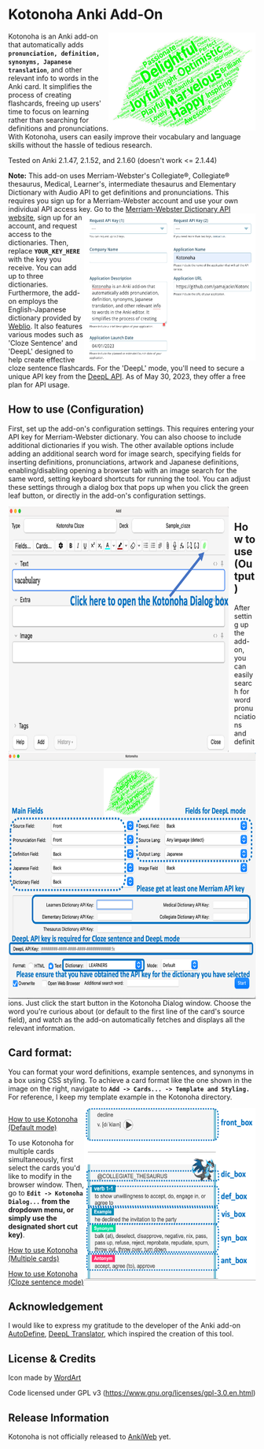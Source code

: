 Kotonoha Anki Add-On
==========
<img align="right" src="Kotonoha/images/leaf_green.png" width="300" height="200">

Kotonoha is an Anki add-on that automatically adds **`pronunciation, definition, synonyms, Japanese translation`**, and other relevant info to words in the Anki card. It simplifies the process of creating flashcards, freeing up users' time to focus on learning rather than searching for definitions and pronunciations. With Kotonoha, users can easily improve their vocabulary and language skills without the hassle of tedious research.

Tested on Anki 2.1.47, 2.1.52, and 2.1.60 (doesn't work <= 2.1.44) 

**Note:** This add-on uses Merriam-Webster's Collegiate®, Collegiate® thesaurus, Medical, Learner's, intermediate thesaurus and Elementary Dictionary with Audio API to get definitions and pronunciations. This requires you sign up for a Merriam-Webster account and use your own individual API access key. 
<img align="right" src="Kotonoha/images/Get_API_key.png" width="350" height="300"> Go to the [Merriam-Webster Dictionary API website](http://www.dictionaryapi.com/register/index), sign up for an account, and request access to the dictionaries. Then, replace **`YOUR_KEY_HERE`** with the key you receive. You can add up to three dictionaries.
Furthermore, the add-on employs the English-Japanese dictionary provided by [Weblio](https://ejje.weblio.jp/).
It also features various modes such as 'Cloze Sentence' and 'DeepL' designed to help create effective cloze sentence flashcards. For the 'DeepL' mode, you'll need to secure a unique API key from the [DeepL API](https://www.deepl.com/pro/change-plan#developer). As of May 30, 2023, they offer a free plan for API usage.


## How to use (Configuration)
First, set up the add-on's configuration settings. This requires entering your API key for Merriam-Webster dictionary. You can also choose to include additional dictionaries if you wish.
The other available options include adding an additional search word for image search, specifying fields for inserting definitions, pronunciations, artwork and Japanese definitions, enabling/disabling opening a browser tab with an image search for the same word, setting keyboard shortcuts for running the tool. You can adjust these settings through a dialog box that pops up when you click the green leaf button, or directly in the add-on's configuration settings.
<div style="clear: both;">
    <img style="float: left; margin-right: 10px;" src="Kotonoha/images/Editor.png" width="450" height="500">
    <img style="float: left; margin-right: 10px;" src="Kotonoha/images/Dialog_config.png" width="510" height="500">
</div>

## How to use (Output)


After setting up the add-on, you can easily search for word pronunciations and definitions. Just click the start button in the Kotonoha Dialog window. Choose the word you're curious about (or default to the first line of the card's source field), and watch as the add-on automatically fetches and displays all the relevant information.


## **Card format:**
You can format your word definitions, example sentences, and synonyms in a box using CSS styling. To achieve a card format like the one shown in the image on the right, navigate to **`Add -> Cards... -> Template and Styling.`** For reference, I keep my template example in the Kotonoha directory.

<div style="clear: both;">
<img align="right" src="Kotonoha/images/design_explanation.png" width="350" height="350">
</div>

[How to use Kotonoha (Default mode)](https://youtu.be/6Oqq8fuiO_k "How to use Kotonoha (Default mode)")

To use Kotonoha for multiple cards simultaneously, first select the cards you'd like to modify in the browser window. Then, go to **`Edit -> Kotonoha Dialog...` from the dropdown menu, or simply use the designated short cut key)**. 

[How to use Kotonoha (Multiple cards)](https://youtu.be/xrcOHmuj-Rc "How to use Kotonoha")

[How to use Kotonoha (Cloze sentence mode)](https://youtu.be/PZi7rx1YC9w "How to use Kotonoha")




## Acknowledgement
I would like to express my gratitude to the developer of the Anki add-on [AutoDefine](https://github.com/z1lc/AutoDefine), [DeepL Translator](https://ankiweb.net/shared/info/972129549), which inspired the creation of this tool.

## License & Credits
Icon made by [WordArt](https://wordart.com/)

Code licensed under GPL v3 (https://www.gnu.org/licenses/gpl-3.0.en.html)

## Release Information

Kotonoha is not officially released to [AnkiWeb](https://ankiweb.net) yet.
